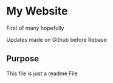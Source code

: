 # My Website

First of many hopefully

Updates made on Github before Rebase


## Purpose 

This file is just a readme File 
